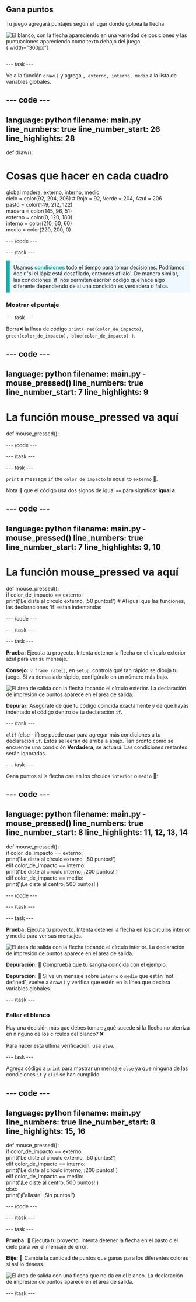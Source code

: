 ## Gana puntos

<div style="display: flex; flex-wrap: wrap">
<div style="flex-basis: 200px; flex-grow: 1; margin-right: 15px;">
Tu juego agregará puntajes según el lugar donde golpea la flecha.
</div>
<div>

![El blanco, con la flecha apareciendo en una variedad de posiciones y las puntuaciones apareciendo como texto debajo del juego.](images/points-scored.gif){:width="300px"}

</div>
</div>

--- task ---

Ve a la función `draw()` y agrega `, externo, interno, medio` a la lista de variables globales.

--- code ---
---
language: python
filename: main.py
line_numbers: true
line_number_start: 26
line_highlights: 28
---

def draw():    
# Cosas que hacer en cada cuadro    
  global madera, externo, interno, medio    
  cielo = color(92, 204, 206) # Rojo = 92, Verde = 204, Azul = 206    
  pasto = color(149, 212, 122)    
  madera = color(145, 96, 51)    
  externo = color(0, 120, 180)    
  interno = color(210, 60, 60)   
  medio = color(220, 200, 0)

--- /code ---

--- /task ---

<p style="border-left: solid; border-width:10px; border-color: #0faeb0; background-color: aliceblue; padding: 10px;">
Usamos <span style="color: #0faeb0; font-weight: bold;">condiciones</span> todo el tiempo para tomar decisiones. Podríamos decir 'si el lápiz está desafilado, entonces afilalo'. De manera similar, las condiciones `if` nos permiten escribir código que hace algo diferente dependiendo de si una condición es verdadera o falsa.
</p>

### Mostrar el puntaje

--- task ---

Borra❌ la línea de código `print( red(color_de_impacto), green(color_de_impacto), blue(color_de_impacto) )`.

--- code ---
---
language: python
filename: main.py - mouse_pressed()
line_numbers: true
line_number_start: 7
line_highlights: 9
---
# La función mouse_pressed va aquí    
def mouse_pressed(): 

--- /code ---

--- /task ---

--- task ---

`print` a message `if` the `color_de_impacto` is equal to `externo` 🎯.

Nota 👀 que el código usa dos signos de igual `==` para significar **igual a**.

--- code ---
---
language: python
filename: main.py - mouse_pressed()
line_numbers: true
line_number_start: 7
line_highlights: 9, 10
---

# La función mouse_pressed va aquí     
def mouse_pressed():     
  if color_de_impacto == externo:      
    print('Le diste al círculo externo, ¡50 puntos!') # Al igual que las funciones, las declaraciones 'if' están indentandas    

--- /code ---

--- /task ---

--- task ---

**Prueba:** Ejecuta tu proyecto. Intenta detener la flecha en el círculo exterior azul para ver su mensaje.

**Consejo:** 💡 `frame_rate()`, en `setup`, controla qué tan rápido se dibuja tu juego. Si va demasiado rápido, configúralo en un número más bajo.

![El área de salida con la flecha tocando el círculo exterior. La declaración de impresión de puntos aparece en el área de salida.](images/blue-points.png)

**Depurar:** Asegúrate de que tu código coincida exactamente y de que hayas indentado el código dentro de tu declaración `if`.

--- /task ---

`elif` (else - if) se puede usar para agregar más condiciones a tu declaración `if`. Estos se leerán de arriba a abajo. Tan pronto como se encuentre una condición **Verdadera**, se actuará. Las condiciones restantes serán ignoradas.

--- task ---

Gana puntos si la flecha cae en los círculos `interior` o `medio` 🎯:

--- code ---
---
language: python
filename: main.py - mouse_pressed()
line_numbers: true
line_number_start: 8
line_highlights: 11, 12, 13, 14
---

def mouse_pressed():    
  if color_de_impacto == externo:    
    print('Le diste al círculo externo, ¡50 puntos!')    
  elif color_de_impacto == interno:    
    print('Le diste al círculo interno, ¡200 puntos!')   
  elif color_de_impacto == medio:    
    print('¡Le diste al centro, 500 puntos!')    

--- /code ---

--- /task ---

--- task ---

**Prueba:** Ejecuta tu proyecto. Intenta detener la flecha en los círculos interior y medio para ver sus mensajes.

![El área de salida con la flecha tocando el círculo interior. La declaración de impresión de puntos aparece en el área de salida.](images/yellow-points.png)

**Depuración:** 🐞 Comprueba que tu sangría coincida con el ejemplo.

**Depuración:** 🐞 Si ve un mensaje sobre `interno` o `medio` que están 'not defined', vuelve a `draw()` y verifica que estén en la línea que declara variables globales.

--- /task ---

### Fallar el blanco

Hay una decisión más que debes tomar: ¿qué sucede si la flecha no aterriza en ninguno de los círculos del blanco? ❌

Para hacer esta última verificación, usa `else`.

--- task ---

Agrega código a `print` para mostrar un mensaje `else` ya que ninguna de las condiciones `if` y `elif` se han cumplido.

--- code ---
---
language: python
filename: main.py
line_numbers: true
line_number_start: 8
line_highlights: 15, 16
---

def mouse_pressed():    
  if color_de_impacto == externo:   
    print('Le diste al círculo externo, ¡50 puntos!')   
  elif color_de_impacto == interno:   
    print('Le diste al círculo interno, ¡200 puntos!')   
  elif color_de_impacto == medio:    
    print('¡Le diste al centro, 500 puntos!')   
  else:   
    print('¡Fallaste! ¡Sin puntos!')    

--- /code ---

--- /task ---

--- task ---

**Prueba:** 🔄 Ejecuta tu proyecto. Intenta detener la flecha en el pasto o el cielo para ver el mensaje de error.

**Elije:** 💭 Cambia la cantidad de puntos que ganas para los diferentes colores si así lo deseas.

![El área de salida con una flecha que no da en el blanco. La declaración de impresión de puntos aparece en el área de salida.](images/missed-points.png)

--- /task ---

